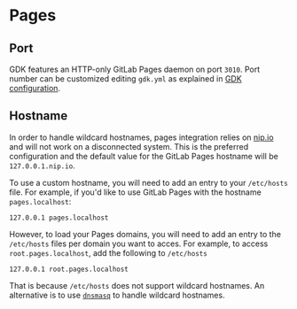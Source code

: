 # Pages

## Port

GDK features an HTTP-only GitLab Pages daemon on port `3010`.
Port number can be customized editing `gdk.yml` as explained in
[GDK configuration](../configuration.md#gdkyml).

## Hostname

In order to handle wildcard hostnames, pages integration relies on
[nip.io](https://nip.io) and will not work on a disconnected system.
This is the preferred configuration and the default value for the
GitLab Pages hostname will be `127.0.0.1.nip.io`.

To use a custom hostname, you will need to add an entry to your
`/etc/hosts` file. For example, if you'd like to use GitLab Pages with
the hostname `pages.localhost`:

```plaintext
127.0.0.1 pages.localhost
```

However, to load your Pages domains, you will need to add an entry to
the `/etc/hosts` files per domain you want to acces. For example, to
access `root.pages.localhost`, add the following to `/etc/hosts`

```plaintext
127.0.0.1 root.pages.localhost
```

That is because `/etc/hosts` does not support wildcard hostnames.
An alternative is to use [`dnsmasq`](https://wiki.debian.org/dnsmasq)
to handle wildcard hostnames.
